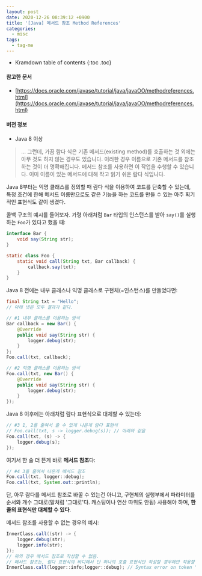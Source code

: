 ```yaml
---
layout: post
date: 2020-12-26 08:39:12 +0900
title: '[Java] 메서드 참조 Method References'
categories:
  - misc
tags:
  - tag-me
---
```


* Kramdown table of contents
{:toc .toc}

#### 참고한 문서

- [https://docs.oracle.com/javase/tutorial/java/javaOO/methodreferences.html](https://docs.oracle.com/javase/tutorial/java/javaOO/methodreferences.html)

#### 버전 정보

- Java 8 이상

> ... 그런데, 가끔 람다 식은 기존 메서드(existing method)를 호출하는 것 외에는 아무 것도 하지 않는 경우도 있습니다. 이러한 경우 이름으로 기존 메서드를 참조하는 것이 더 명확해집니다. 메서드 참조를 사용하면 이 작업을 수행할 수 있습니다. 이미 이름이 있는 메서드에 대해 작고 읽기 쉬운 람다 식입니다.

Java 8부터는 익명 클래스를 정의할 때 람다 식을 이용하여 코드를 단축할 수 있는데, 특정 조건에 한해 메서드 이름만으로도 같은 기능을 하는 코드를 만들 수 있는 아주 획기적인 표현식도 같이 생겼다.

콜백 구조의 예시를 들어보자. 가령 아래처럼 `Bar` 타입의 인스턴스를 받아 `say()`를 실행하는 `Foo`가 있다고 했을 때:

```java
interface Bar {
    void say(String str);
}

static class Foo {
    static void call(String txt, Bar callback) {
        callback.say(txt);
    }
}
```

Java 8 전에는 내부 클래스나 익명 클래스로 구현체(=인스턴스)를 만들었다면:

```java
final String txt = "Hello";
// 아래 넷은 모두 결과가 같다.

// #1 내부 클래스를 이용하는 방식
Bar callback = new Bar() {
    @Override
    public void say(String str) {
        logger.debug(str);
    }
};
Foo.call(txt, callback);

// #2 익명 클래스를 이용하는 방식
Foo.call(txt, new Bar() {
    @Override
    public void say(String str) {
        logger.debug(str);
    }
});
```

Java 8 이후에는 아래처럼 람다 표현식으로 대체할 수 있는데:

```java
// #3 1, 2를 줄여서 쓸 수 있게 나온게 람다 표현식
// Foo.call(txt, s -> logger.debug(s)); // 아래와 같음
Foo.call(txt, (s) -> {
    logger.debug(s);
});
```

여기서 한 술 더 뜬게 바로 **메서드 참조**다:

```java
// #4 3을 줄여서 나온게 메서드 참조
Foo.call(txt, logger::debug);
Foo.call(txt, System.out::println);
```

단, 아무 람다를 메서드 참조로 바꿀 수 있는건 아니고, 구현체의 실행부에서 파라미터를 순서와 개수 그대로(말처럼 '그대로'다. 캐스팅이나 연산 따위도 안됨) 사용해야 하며, **한 줄의 표현식만 대체할 수 있다**.

메서드 참조를 사용할 수 없는 경우의 예시:

```java
InnerClass.call((str) -> {
    logger.debug(str);
    logger.info(str);
});
// 위의 경우 메서드 참조로 작성할 수 없음.
// 메서드 참조는, 람다 표현식의 바디에서 단 하나의 호출 표현식만 작성할 경우에만 적용할 수 있다.
InnerClass.call(logger::info;logger::debug); // Syntax error on token ";", , expected
```
